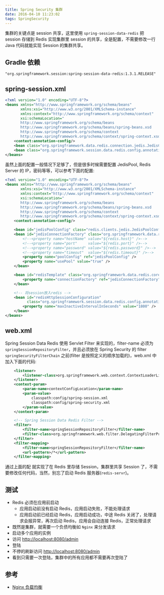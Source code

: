 ```yaml
---
title: Spring Security 集群
date: 2016-04-10 11:23:02
tags: SpringSecurity
---
```


集群的关键点是 session 共享，这里使用 `spring-session-data-redis` 把 session 存储到 Redis 实现集群里 session 的共享，全是配置，不需要修改一行 Java 代码就能实现 Session 的集群共享。

<!--more-->

## Gradle 依赖
```
"org.springframework.session:spring-session-data-redis:1.3.1.RELEASE"
```

## spring-session.xml

```xml
<?xml version="1.0" encoding="UTF-8"?>
<beans xmlns="http://www.springframework.org/schema/beans"
       xmlns:xsi="http://www.w3.org/2001/XMLSchema-instance"
       xmlns:context="http://www.springframework.org/schema/context"
       xsi:schemaLocation="
       http://www.springframework.org/schema/beans
       http://www.springframework.org/schema/beans/spring-beans.xsd
       http://www.springframework.org/schema/context
       http://www.springframework.org/schema/context/spring-context.xsd">
    <context:annotation-config/>
    <bean class="org.springframework.data.redis.connection.jedis.JedisConnectionFactory"/>
    <bean class="org.springframework.session.data.redis.config.annotation.web.http.RedisHttpSessionConfiguration"/>
</beans>
```

虽然上面的配置一般情况下足够了，但是很多时候需要配置 JedisPool, Redis Server 的 IP，密码等等，可以参考下面的配置:

```xml
<?xml version="1.0" encoding="UTF-8"?>
<beans xmlns="http://www.springframework.org/schema/beans"
       xmlns:xsi="http://www.w3.org/2001/XMLSchema-instance"
       xmlns:context="http://www.springframework.org/schema/context"
       xsi:schemaLocation="
       http://www.springframework.org/schema/beans
       http://www.springframework.org/schema/beans/spring-beans.xsd
       http://www.springframework.org/schema/context
       http://www.springframework.org/schema/context/spring-context.xsd">
    <context:annotation-config/>

    <bean id="jedisPoolConfig" class="redis.clients.jedis.JedisPoolConfig"/>
    <bean id="jedisConnectionFactory" class="org.springframework.data.redis.connection.jedis.JedisConnectionFactory">
        <!--<property name="hostName" value="${redis.host}" />-->
        <!--<property name="port"     value="${redis.port}" />-->
        <!--<property name="password" value="${redis.password}" />-->
        <!--<property name="timeout"  value="${redis.timeout}" />-->
        <property name="poolConfig" ref="jedisPoolConfig" />
        <property name="usePool" value="true" />
    </bean>

    <bean id="redisTemplate" class="org.springframework.data.redis.core.StringRedisTemplate">
        <property name="connectionFactory" ref="jedisConnectionFactory" />
    </bean>

    <!-- 将session放入redis -->
    <bean id="redisHttpSessionConfiguration"
          class="org.springframework.session.data.redis.config.annotation.web.http.RedisHttpSessionConfiguration">
        <property name="maxInactiveIntervalInSeconds" value="1800" />
    </bean>
</beans>
```

## web.xml
Spring Session Data Redis 使用 Servlet Filter 来实现的，filter-name 必须为 `springSessionRepositoryFilter`，并且必须放在 Spring Security 的 filter `springSecurityFilterChain` 之前(filter 是按照定义的顺序加载的)，web.xml 中加入下面的代码:

```xml
    <listener>
        <listener-class>org.springframework.web.context.ContextLoaderListener</listener-class>
    </listener>
    <context-param>
        <param-name>contextConfigLocation</param-name>
        <param-value>
            classpath:config/spring-session.xml
            classpath:config/spring-security.xml
        </param-value>
    </context-param>

    <!-- Spring Session Data Redis Filter -->
    <filter>
        <filter-name>springSessionRepositoryFilter</filter-name>
        <filter-class>org.springframework.web.filter.DelegatingFilterProxy</filter-class>
    </filter>
    <filter-mapping>
        <filter-name>springSessionRepositoryFilter</filter-name>
        <url-pattern>/*</url-pattern>
    </filter-mapping>
```

通过上面的配 就实现了在 Redis 里存储 Session，集群里共享 Session 了，不需要修改任何代码，当然，别忘了启动 Redis 服务器(`redis-servr`)。

## 测试
* Redis 必须在应用前启动
    * 应用启动前没有启动 Redis，应用启动失败，不能处理请求
    * 应用启动前已经启动 Redis，应用启动成功，中途 Redis 关闭了，处理请求会报异常，再次启动 Redis，应用会自动连接 Redis，正常处理请求
* 既然是集群，就需要一个负债均衡如 `Nginx` 来分发请求
* 启动多个应用的实例
* 访问 <http://localhost:8080/admin>
* 登陆
* 不停的刷新访问 <http://localhost:8080/admin>
* 看到只需要一次登陆，集群中的所有应用都不需要再次登陆了

## 参考
* [Nginx 负载均衡](http://qtdebug.com/spring-web/Nginx%20负载均衡.html)
